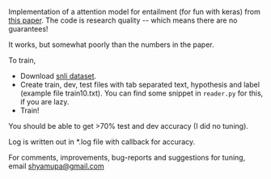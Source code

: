 Implementation of a attention model for entailment (for fun with keras) from [this paper](http://arxiv.org/abs/1509.06664).
The code is research quality -- which means there are no guarantees!

It works, but somewhat poorly than the numbers in the paper.

To train,

* Download [snli dataset](http://nlp.stanford.edu/projects/snli/).
* Create train, dev, test files with tab separated text, hypothesis and label (example file train10.txt). You can find some snippet in `reader.py` for this, if you are lazy.
* Train!

You should be able to get >70% test and dev accuracy (I did no tuning).

Log is written out in *.log file with callback for accuracy.

For comments, improvements, bug-reports and suggestions for tuning, email shyamupa@gmail.com